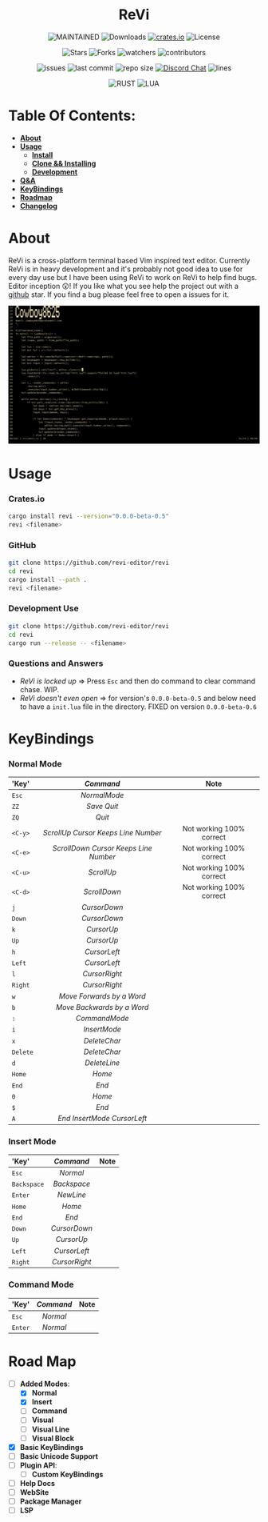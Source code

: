 <h1 align="center"> ReVi </h1>
<p align="center">
  <a><img alt="MAINTAINED" src="https://img.shields.io/badge/Maintained%3F-yes-green.svg"></a>
  <a><img alt="Downloads" src="https://img.shields.io/crates/d/revi"></a>
  <a href="https://crates.io/crates/revi"><img alt="crates.io" src="https://img.shields.io/crates/v/revi.svg"></a>
  <a><img alt="License" src="https://img.shields.io/badge/License-MIT-blue.svg"></a>
</p>
<p align="center">
  <a><img alt="Stars" src="https://img.shields.io/github/stars/revi-editor/revi?style=social"></a>
  <a><img alt="Forks" src="https://img.shields.io/github/forks/revi-editor/revi?style=social"></a>
  <a><img alt="watchers" src="https://img.shields.io/github/watchers/revi-editor/revi?style=social"></a>
  <a><img alt="contributors" src="https://img.shields.io/github/contributors/revi-editor/revi"></a>
</p>
<p align="center">
  <a><img alt="issues" src="https://img.shields.io/github/issues/revi-editor/revi"></a>
  <a><img alt="last commit" src="https://img.shields.io/github/last-commit/revi-editor/revi"></a>
  <a><img alt="repo size" src="https://img.shields.io/github/repo-size/revi-editor/revi"></a> <a href="https://discord.gg/KwnGX8P"><img alt="Discord Chat" src="https://img.shields.io/discord/509849754155614230"></a>
  <a><img alt="lines" src="https://img.shields.io/tokei/lines/github/revi-editor/revi"></a>
</p>
<p align="center">
  <a><img alt="RUST" src="https://img.shields.io/badge/Rust-000000?style=for-the-badge&logo=rust&logoColor=white"></a>
  <a><img alt="LUA" src="https://img.shields.io/badge/Lua-2C2D72?style=for-the-badge&logo=lua&logoColor=white"></a>
</p>

# Table Of Contents:

  - [**About**](#about)
  - [**Usage**](#usage)
    - [**Install**](#cratesio)
    - [**Clone && Installing**](#github)
    - [**Development**](#development-use)
  - [**Q&A**](#questions-and-answers)
  - [**KeyBindings**](#keybindings)
  - [**Roadmap**](#road-map)
  - [**Changelog**](./CHANGELOG.md)

# About

ReVi is a cross-platform terminal based Vim inspired text editor.
Currently ReVi is in heavy development and it's probably not good idea to use for every day use
but I have been using ReVi to work on ReVi to help find bugs. Editor inception 😲!
If you like what you see help the project out with a [github](https://github.com/revi-editor/revi) star.
If you find a bug please feel free to open a issues for it.

<p align="center">
  <a><img alt="Image" src="./snapshots/line_numbers.png"></a>
</p>


# Usage

### **Crates.io**
```sh
cargo install revi --version="0.0.0-beta-0.5"
revi <filename>
```
### **GitHub**
```sh
git clone https://github.com/revi-editor/revi
cd revi
cargo install --path .
revi <filename>
```

### **Development Use**
```sh
git clone https://github.com/revi-editor/revi
cd revi
cargo run --release -- <filename>
```

### **Questions and Answers**

- *ReVi is locked up* => Press `Esc` and then do command to clear command chase.  WIP.
- *ReVi doesn't even open* => for version's `0.0.0-beta-0.5` and below need to have a `init.lua` file in the directory.  FIXED on version `0.0.0-beta-0.6`

# KeyBindings

### **Normal Mode**

|'Key'|*Command*|Note
|:---|:---:|:---:
`Esc`|*NormalMode*|
`ZZ`|*Save Quit*|
`ZQ`|*Quit*|
`<C-y>`|*ScrollUp Cursor Keeps Line Number*|Not working 100% correct
`<C-e>`|*ScrollDown Cursor Keeps Line Number*|Not working 100% correct
`<C-u>`|*ScrollUp*|Not working 100% correct
`<C-d>`|*ScrollDown*|Not working 100% correct
`j`|*CursorDown*|
`Down`|*CursorDown*|
`k`|*CursorUp*|
`Up`|*CursorUp*|
`h`|*CursorLeft*|
`Left`|*CursorLeft*|
`l`|*CursorRight*|
`Right`|*CursorRight*|
`w`|*Move Forwards by a Word*|
`b`|*Move Backwards by a Word*|
`:`|*CommandMode*|
`i`|*InsertMode*|
`x`|*DeleteChar*|
`Delete`|*DeleteChar*|
`d`|*DeleteLine*|
`Home`|*Home*|
`End`|*End*|
`0`|*Home*|
`$`|*End*|
`A`|*End InsertMode CursorLeft*|

### **Insert Mode**

|'Key'|*Command*|Note
|:---|:---:|:---:
`Esc`|*Normal*|
`Backspace`|*Backspace*|
`Enter`|*NewLine*|
`Home`|*Home*|
`End`|*End*|
`Down`|*CursorDown*|
`Up`|*CursorUp*|
`Left`|*CursorLeft*|
`Right`|*CursorRight*|

### **Command Mode**

|'Key'|*Command*|Note
|:---|:---:|:---:
`Esc`|*Normal*|
`Enter`|*Normal*|

# Road Map

- [ ] **Added Modes**:
  - [X] **Normal**
  - [X] **Insert**
  - [ ] **Command**
  - [ ] **Visual**
  - [ ] **Visual Line**
  - [ ] **Visual Block**
- [X] **Basic KeyBindings**
- [ ] **Basic Unicode Support**
- [ ] **Plugin API**:
  - [ ] **Custom KeyBindings**
- [ ] **Help Docs**
- [ ] **WebSite**
- [ ] **Package Manager**
- [ ] **LSP**

